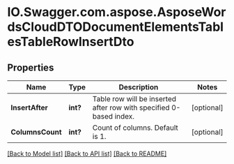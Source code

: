 # IO.Swagger.com.aspose.AsposeWordsCloudDTODocumentElementsTablesTableRowInsertDto
## Properties

Name | Type | Description | Notes
------------ | ------------- | ------------- | -------------
**InsertAfter** | **int?** | Table row will be inserted after row with specified 0-based index. | [optional] 
**ColumnsCount** | **int?** | Count of columns. Default is 1. | [optional] 

[[Back to Model list]](../README.md#documentation-for-models) [[Back to API list]](../README.md#documentation-for-api-endpoints) [[Back to README]](../README.md)

